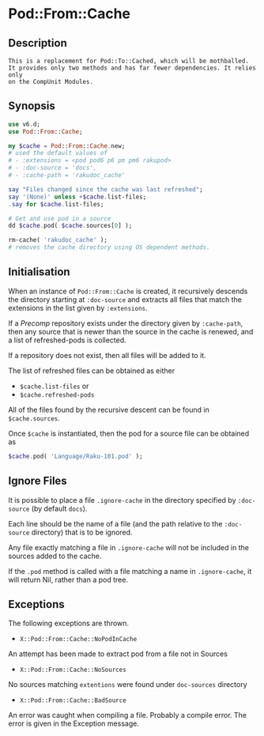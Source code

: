 # Pod::From::Cache

## Description
    This is a replacement for Pod::To::Cached, which will be mothballed.
    It provides only two methods and has far fewer dependencies. It relies only
    on the CompUnit Modules.
    
   
## Synopsis
``` raku
use v6.d;
use Pod::From::Cache;

my $cache = Pod::From::Cache.new;
# used the default values of
# - :extensions = <pod pod6 p6 pm pm6 rakupod>
# - :doc-source = 'docs',
# - :cache-path = 'rakudoc_cache'

say "Files changed since the cache was last refreshed";
say '(None)' unless +$cache.list-files;
.say for $cache.list-files;

# Get and use pod in a source
dd $cache.pod( $cache.sources[0] );

rm-cache( 'rakudoc_cache' );
# removes the cache directory using OS dependent methods.

```

## Initialisation

When an instance of `Pod::From::Cache` is created, it recursively descends the directory
starting at `:doc-source` and extracts all files that match the extensions in the list
given by `:extensions`. 

If a *Precomp* repository exists under the directory given by `:cache-path`, then any source
that is newer than the source in the cache is renewed, and a list of refreshed-pods is collected.

If a repository does not exist, then all files will be added to it.

The list of refreshed files can be obtained as either
- `$cache.list-files` or
- `$cache.refreshed-pods`

All of the files found by the recursive descent can be found in 
`$cache.sources`.

Once `$cache` is instantiated, then the pod for a source file can be obtained as
```raku
$cache.pod( 'Language/Raku-101.pod' );
```

## Ignore Files
It is possible to place a file `.ignore-cache` in the directory specified by `:doc-source` (by default `docs`).

Each line should be the name of a file (and the path relative to the `:doc-source` directory) that is to be ignored.

Any file exactly matching a file in `.ignore-cache` will not be included in the sources added
to the cache.

If the `.pod` method is called with a file matching a name in `.ignore-cache`, it will return Nil, rather
than a pod tree.

## Exceptions

The following exceptions are thrown.

- `X::Pod::From::Cache::NoPodInCache`

An attempt has been made to extract pod from a file not in Sources

- `X::Pod::From::Cache::NoSources`

No sources matching `extentions` were found under `doc-sources` directory

- `X::Pod::From::Cache::BadSource`

An error was caught when compiling a file. Probably a compile error. The error is given in the
Exception message.
